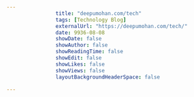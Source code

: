 ---
                title: "deepumohan.com/tech"
                tags: [Technology Blog]
                externalUrl: "https://deepumohan.com/tech/"
                date: 9936-08-08
                showDate: false
                showAuthor: false
                showReadingTime: false
                showEdit: false
                showLikes: false
                showViews: false
                layoutBackgroundHeaderSpace: false
                ---
